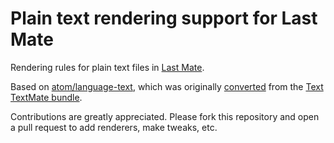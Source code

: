 # Plain text rendering support for Last Mate

Rendering rules for plain text files in [Last Mate](https://github.com/jonruttan/last-mate).

Based on [atom/language-text](https://github.com/atom/language-text), which was originally [converted](http://atom.io/docs/latest/converting-a-text-mate-bundle)
from the [Text TextMate bundle](https://github.com/textmate/text.tmbundle).

Contributions are greatly appreciated. Please fork this repository and open a
pull request to add renderers, make tweaks, etc.
